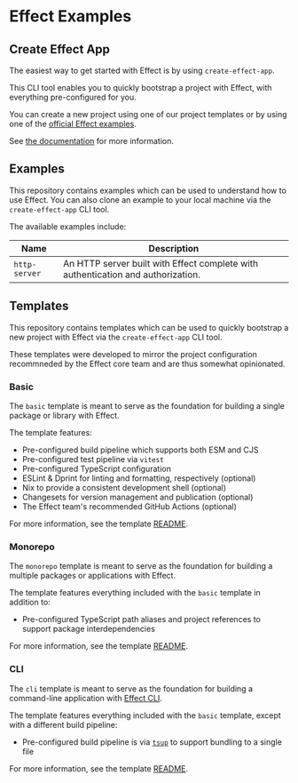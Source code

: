 # Effect Examples

## Create Effect App

The easiest way to get started with Effect is by using `create-effect-app`. 

This CLI tool enables you to quickly bootstrap a project with Effect, with everything pre-configured for you. 

You can create a new project using one of our project templates or by using one of the [official Effect examples](./examples). 

See [the documentation](./packages/create-effect-app/README.md) for more information.

## Examples

This repository contains examples which can be used to understand how to use Effect. You can also clone an example to your local machine via the `create-effect-app` CLI tool.

The available examples include:

|Name|Description|
|----|----|
|`http-server`| An HTTP server built with Effect complete with authentication and authorization. |

## Templates

This repository contains templates which can be used to quickly bootstrap a new project with Effect via the `create-effect-app` CLI tool. 

These templates were developed to mirror the project configuration recommneded by the Effect core team and are thus somewhat opinionated.

### Basic

The `basic` template is meant to serve as the foundation for building a single package or library with Effect. 

The template features:

- Pre-configured build pipeline which supports both ESM and CJS
- Pre-configured test pipeline via `vitest`
- Pre-configured TypeScript configuration
- ESLint & Dprint for linting and formatting, respectively (optional)
- Nix to provide a consistent development shell (optional)
- Changesets for version management and publication (optional)
- The Effect team's recommended GitHub Actions (optional)

For more information, see the template [README](./templates/basic/README.md).

### Monorepo

The `monorepo` template is meant to serve as the foundation for building a multiple packages or applications with Effect. 

The template features everything included with the `basic` template in addition to:

- Pre-configured TypeScript path aliases and project references to support package interdependencies

For more information, see the template [README](./templates/monorepo/README.md).

### CLI

The `cli` template is meant to serve as the foundation for building a command-line application with [Effect CLI](https://github.com/Effect-TS/effect/blob/main/packages/cli/README.md).

The template features everything included with the `basic` template, except with a different build pipeline:

- Pre-configured build pipeline is via [`tsup`](https://github.com/egoist/tsup) to support bundling to a single file

For more information, see the template [README](./templates/cli/README.md).

